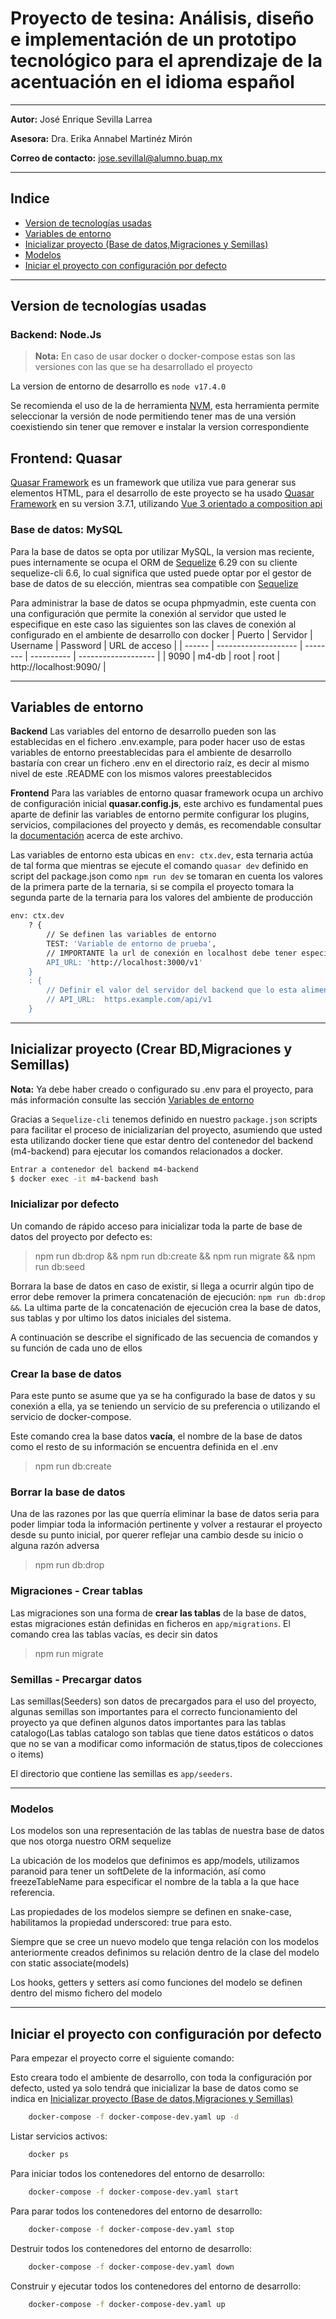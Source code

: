 # Proyecto de tesina: Análisis, diseño e implementación de un prototipo tecnológico para el aprendizaje de la acentuación en el idioma español
---

**Autor:** José Enrique Sevilla Larrea

**Asesora:** Dra. Erika Annabel Martinéz Mirón

**Correo de contacto:** jose.sevillal@alumno.buap.mx

---

## Indice
- [Version de tecnologías usadas](#version-de-tecnologías-usadas)
- [Variables de entorno](#variables-de-entorno)
- [Inicializar proyecto (Base de datos,Migraciones y Semillas)](#inicializar-proyecto-crear-bdmigraciones-y-semillas)
- [Modelos](#modelos)
- [Iniciar el proyecto con configuración por defecto](#iniciar-el-proyecto-con-configuración-por-defecto)
---
## Version de tecnologías usadas

### Backend: Node.Js
> **Nota:** En caso de usar docker o docker-compose estas son las versiones con las que se ha desarrollado el proyecto

La version de entorno de desarrollo es `node v17.4.0`

Se recomienda el uso de la de herramienta [NVM](https://github.com/nvm-sh/nvm), esta herramienta permite seleccionar la versión de node permitiendo tener mas de una versión coexistiendo sin tener que remover e instalar la version correspondiente

## Frontend: Quasar
[Quasar Framework](https://quasar.dev/start/quick-start) es un framework que utiliza vue para generar sus elementos HTML, para el desarrollo de este proyecto se ha usado [Quasar Framework](https://quasar.dev/start/quick-start) en su version 3.7.1, utilizando [Vue 3 orientado a composition api](https://vuejs.org/guide/extras/composition-api-faq.html)

### Base de datos: MySQL
Para la base de datos se opta por utilizar MySQL, la version mas reciente, pues internamente se ocupa el ORM de [Sequelize](https://sequelize.org/docs/v6/) 6.29 con su cliente sequelize-cli 6.6, lo cual significa que usted puede optar por el gestor de base de datos de su elección, mientras sea compatible con [Sequelize](https://sequelize.org/docs/v6/)

Para administrar la base de datos se ocupa phpmyadmin, este cuenta con una configuración que permite la conexión al servidor que usted le especifique en este caso las siguientes son las claves de conexión al configurado en el ambiente de desarrollo con docker
| Puerto | Servidor             | Username | Password   | URL de acceso          |
| ------ | -------------------- | -------- | ---------- | -------------------    |
| 9090   | m4-db                | root     | root       | http://localhost:9090/ |

---
## Variables de entorno
**Backend**
Las variables del entorno de desarrollo pueden son las establecidas en el fichero .env.example, para poder hacer uso de estas variables de entorno preestablecidas para el ambiente de desarrollo bastaría con crear un fichero .env en el directorio raíz, es decir al mismo nivel de este .README con los mismos valores preestablecidos

**Frontend**
Para las variables de entorno quasar framework ocupa un archivo de configuración inicial **quasar.config.js**, este archivo es fundamental pues aparte de definir las variables de entorno permite configurar los plugins, servicios, compilaciones del proyecto y demás, es recomendable consultar la [documentación](https://quasar.dev/quasar-cli-vite/quasar-config-file#introduction) acerca de este archivo.

Las variables de entorno esta ubicas en `env: ctx.dev`, esta ternaria actúa de tal forma que mientras se ejecute el comando `quasar dev` definido en script del package.json como `npm run dev` se tomaran en cuenta los valores de la primera parte de la ternaria, si se compila el proyecto tomara la segunda parte de la ternaria para los valores del ambiente de producción

```bash
env: ctx.dev
    ? {
        // Se definen las variables de entorno
        TEST: 'Variable de entorno de prueba',
        // IMPORTANTE la url de conexión en localhost debe tener especificado el protocolo de conexión http'
        API_URL: 'http://localhost:3000/v1'
    }
    : {
        // Definir el valor del servidor del backend que lo esta alimentando para ambiente de production
        // API_URL:  https.example.com/api/v1
    }
```
---

## Inicializar proyecto (Crear BD,Migraciones y Semillas)

**Nota:** Ya debe haber creado o configurado su .env para el proyecto, para más información consulte las sección [Variables de entorno](#variables-de-entorno)

Gracias a `Sequelize-cli` tenemos definido en nuestro `package.json` scripts para facilitar el proceso de inicializarían del proyecto, asumiendo que usted esta utilizando docker tiene que estar dentro del contenedor del backend (m4-backend) para ejecutar los comandos relacionados a docker.

```bash
Entrar a contenedor del backend m4-backend
$ docker exec -it m4-backend bash
```

### Inicializar por defecto

Un comando de rápido acceso para inicializar toda la parte de base de datos del proyecto por defecto es:

> npm run db:drop && npm run db:create && npm run migrate && npm run db:seed

Borrara la base de datos en caso de existir, si llega a ocurrir algún tipo de error debe remover la primera concatenación de ejecución: `npm run db:drop &&`.
La ultima parte de la concatenación de ejecución crea la base de datos, sus tablas y por ultimo los datos iniciales del sistema.

A continuación se describe el significado de las secuencia de comandos y su función de cada uno de ellos

### Crear la base de datos

Para este punto se asume que ya se ha configurado la base de datos y su conexión a ella, ya se teniendo un servicio de su preferencia o utilizando el servicio de docker-compose.

Este comando crea la base datos **vacía**, el nombre de la base de datos como el resto de su información se encuentra definida en el .env

> npm run db:create

### Borrar la base de datos

Una de las razones por las que querría eliminar la base de datos seria para poder limpiar toda la información pertinente y volver a restaurar el proyecto desde su punto inicial, por querer reflejar una cambio desde su inicio o alguna razón adversa

> npm run db:drop

### Migraciones - Crear tablas

Las migraciones son una forma de **crear las tablas** de la base de datos, estas migraciones están definidas en ficheros en `app/migrations`.
El comando crea las tablas vacías, es decir sin datos

> npm run migrate

### Semillas - Precargar datos

Las semillas(Seeders) son datos de precargados para el uso del proyecto, algunas semillas son importantes para el correcto funcionamiento del proyecto ya que definen algunos datos importantes para las tablas catalogo(Las tablas catalogo son tablas que tiene datos estáticos o datos que no se van a modificar como información de status,tipos de colecciones o items)

El directorio que contiene las semillas es `app/seeders`.

---

### Modelos
Los modelos son una representación de las tablas de nuestra base de datos que nos otorga nuestro ORM sequelize

La ubicación de los modelos que definimos es app/models, utilizamos paranoid para tener un softDelete de la información, así como freezeTableName para especificar el nombre de la tabla a la que hace referencia.

Las propiedades de los modelos siempre se definen en snake-case, habilitamos la propiedad underscored: true para esto.

Siempre que se cree un nuevo modelo que tenga relación con los modelos anteriormente creados definimos su relación dentro de la clase del modelo con static associate(models)

Los hooks, getters y setters así como funciones del modelo se definen dentro del mismo fichero del modelo

---
## Iniciar el proyecto con configuración por defecto

Para empezar el proyecto corre el siguiente comando:

Esto creara todo el ambiente de desarrollo, con toda la configuración por defecto, usted ya solo tendrá que inicializar la base de datos como se indica en [Inicializar proyecto (Base de datos,Migraciones y Semillas)](#inicializar-proyecto-crear-bdmigraciones-y-semillas)

```bash
    docker-compose -f docker-compose-dev.yaml up -d
```

Listar servicios activos:
```bash
    docker ps
```

Para iniciar todos los contenedores del entorno de desarrollo:
```bash
    docker-compose -f docker-compose-dev.yaml start
```

Para parar todos los contenedores del entorno de desarrollo:
```bash
    docker-compose -f docker-compose-dev.yaml stop
```

Destruir todos los contenedores del entorno de desarrollo:
```bash
    docker-compose -f docker-compose-dev.yaml down
```

Construir y ejecutar todos los contenedores del entorno de desarrollo:
```bash
    docker-compose -f docker-compose-dev.yaml up
```
